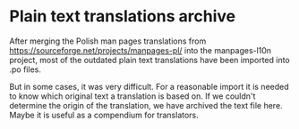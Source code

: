 # Plain text translations archive 

After merging the Polish man pages translations from https://sourceforge.net/projects/manpages-pl/ into the manpages-l10n project, most of the outdated plain text translations have been imported into .po files. 

But in some cases, it was very difficult. For a reasonable import it is needed to know which original text a translation is based on. If we couldn't determine the origin of the translation, we have archived the text file here. Maybe it is useful as a compendium for translators.
